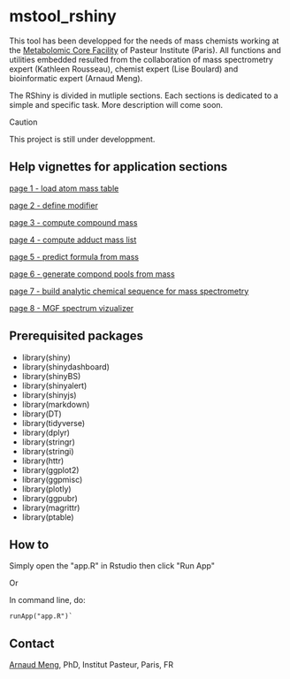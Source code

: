 # mstool_rshiny

This tool has been developped for the needs of mass chemists working at the [Metabolomic Core Facility](https://research.pasteur.fr/en/team/metabolomics-core-facility/) of Pasteur Institute (Paris). 
All functions and utilities embedded resulted from the collaboration of mass spectrometry expert (Kathleen Rousseau), chemist expert (Lise Boulard) and bioinformatic expert (Arnaud Meng).

The RShiny is divided in mutliple sections. Each sections is dedicated to a simple and specific task. More description will come soon.

> [!CAUTION]
> This project is still under developpment.

## Help vignettes for application sections

[page 1 - load atom mass table](vignettes/tab1_load_mass_data_help.md)

[page 2 - define modifier](vignettes/tab2_define_modifier_help.md)

[page 3 - compute compound mass](vignettes/tab3_work_formula_help.md)

[page 4 - compute adduct mass list](vignettes/tab4_compute_list_of_adducts_help.md)

[page 5 - predict formula from mass](vignettes/tab5_predict_formula_from_mass_help.md)

[page 6 - generate compond pools from mass](vignettes/tab6_generate_mass_pools_help.md)

[page 7 - build analytic chemical sequence for mass spectrometry](vignettes/tab7_build_sequence_help.md)

[page 8 - MGF spectrum vizualizer](vignettes/tab8_mgf_reader_help.md)

## Prerequisited packages

- library(shiny)
- library(shinydashboard)
- library(shinyBS)
- library(shinyalert)
- library(shinyjs)
- library(markdown)
- library(DT)
- library(tidyverse)
- library(dplyr)
- library(stringr)
- library(stringi)
- library(httr)
- library(ggplot2)
- library(ggpmisc)
- library(plotly)
- library(ggpubr)
- library(magrittr)
- library(ptable)

## How to

Simply open the "app.R" in Rstudio then click "Run App"

Or

In command line, do:
```
runApp("app.R")`
```

## Contact

[Arnaud Meng](https://research.pasteur.fr/en/member/arnaud-meng/), PhD, Institut Pasteur, Paris, FR
